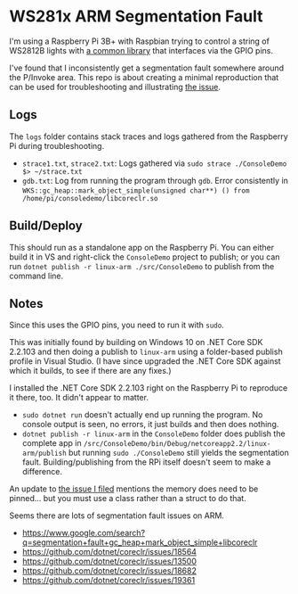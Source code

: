 # WS281x ARM Segmentation Fault

I'm using a Raspberry Pi 3B+ with Raspbian trying to control a string of WS2812B lights with [a common library](https://github.com/jgarff/rpi_ws281x) that interfaces via the GPIO pins.

I've found that I inconsistently get a segmentation fault somewhere around the P/Invoke area. This repo is about creating a minimal reproduction that can be used for troubleshooting and illustrating [the issue](https://github.com/dotnet/coreclr/issues/22384).

## Logs

The `logs` folder contains stack traces and logs gathered from the Raspberry Pi during troubleshooting.

- `strace1.txt`, `strace2.txt`: Logs gathered via `sudo strace ./ConsoleDemo $> ~/strace.txt`
- `gdb.txt`: Log from running the program through `gdb`. Error consistently in `WKS::gc_heap::mark_object_simple(unsigned char**) () from /home/pi/consoledemo/libcoreclr.so`

## Build/Deploy

This should run as a standalone app on the Raspberry Pi. You can either build it in VS and right-click the `ConsoleDemo` project to publish; or you can run `dotnet publish -r linux-arm ./src/ConsoleDemo` to publish from the command line.

## Notes

Since this uses the GPIO pins, you need to run it with `sudo`.

This was initially found by building on Windows 10 on .NET Core SDK 2.2.103 and then doing a publish to `linux-arm` using a folder-based publish profile in Visual Studio. (I have since upgraded the .NET Core SDK against which it builds, to see if there are any fixes.)

I installed the .NET Core SDK 2.2.103 right on the Raspberry Pi to reproduce it there, too. It didn't appear to matter.

- `sudo dotnet run` doesn't actually end up running the program. No console output is seen, no errors, it just builds and then does nothing.
- `dotnet publish -r linux-arm` in the `ConsoleDemo` folder does publish the complete app in `/src/ConsoleDemo/bin/Debug/netcoreapp2.2/linux-arm/publish` but running `sudo ./ConsoleDemo` still yields the segmentation fault. Building/publishing from the RPi itself doesn't seem to make a difference.

An update to [the issue I filed](https://github.com/dotnet/coreclr/issues/22384) mentions the memory does need to be pinned... but you must use a class rather than a struct to do that.

Seems there are lots of segmentation fault issues on ARM.

- https://www.google.com/search?q=segmentation+fault+gc_heap+mark_object_simple+libcoreclr
- https://github.com/dotnet/coreclr/issues/18564
- https://github.com/dotnet/coreclr/issues/13500
- https://github.com/dotnet/coreclr/issues/18682
- https://github.com/dotnet/coreclr/issues/19361